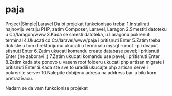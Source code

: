 # paja
Project|Simple|Laravel
Da bi projekat funkcionisao treba:
1.Instalirati najnoviju verziju PHP, zatim Composer, Laravel, Laragon
2.Smestiti datoteku u C://laragon/www
3.Kada se smesti datoteka, u Laragonu pokrenuti terminal
4.Ukucati cd C://laravel/www/paja i pritisnuti Enter
5.Zatim treba dok ste u tom direktorijumu ukucati u terminalu mysql -uroot -p i dvaput stisnuti Enter
6.Zatim ukucati komandu   create database pavel; i pritisnuti Enter (ne zaboravi ;)
7.Zatim ukucati komandu  use pavel; i pritisnuti Enter
8.Zatim kada ste ponovo u vasem root folderu ukucati php artisan migrate i pritisnuti Enter
9.Kada ste sve to uradili ukucajte php artisan serve i pokrenite server
10.Nalepite dobijenu adresu na address bar u bilo kom pretrazivacu.

Nadam se da vam funkcionise projekat
